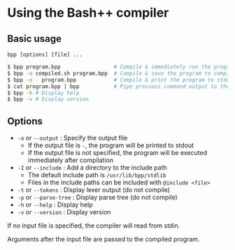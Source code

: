 # Using the Bash++ compiler

## Basic usage

`bpp [options] [file] ...`

```bash
$ bpp program.bpp                 # Compile & immediately run the program
$ bpp -o compiled.sh program.bpp  # Compile & save the program to compiled.sh
$ bpp -o - program.bpp            # Compile & print the program to stdout
$ cat program.bpp | bpp           # Pipe previous command output to the compiler
$ bpp -h # Display help
$ bpp -v # Display version
```

## Options

- `-o` or `--output` : Specify the output file
	- If the output file is `-`, the program will be printed to stdout
	- If the output file is not specified, the program will be executed immediately after compilation
- `-I` or `--include` : Add a directory to the include path
	- The default include path is `/usr/lib/bpp/stdlib`
	- Files in the include paths can be included with `@include <file>`
- `-t` or `--tokens` : Display lexer output (do not compile)
- `-p` or `--parse-tree` : Display parse tree (do not compile)
- `-h` or `--help` : Display help
- `-v` or `--version` : Display version

If no input file is specified, the compiler will read from stdin.

Arguments after the input file are passed to the compiled program.
